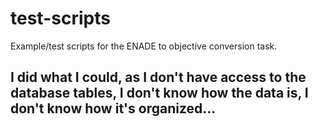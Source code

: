 # test-scripts
Example/test scripts for the ENADE to objective conversion task.
## I did what I could, as I don't have access to the database tables, I don't know how the data is, I don't know how it's organized...
